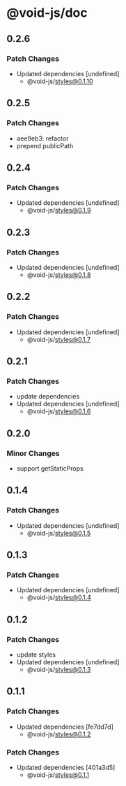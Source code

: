 # @void-js/doc

## 0.2.6

### Patch Changes

- Updated dependencies [undefined]
  - @void-js/styles@0.1.10

## 0.2.5

### Patch Changes

- aee9eb3: refactor
- prepend publicPath

## 0.2.4

### Patch Changes

- Updated dependencies [undefined]
  - @void-js/styles@0.1.9

## 0.2.3

### Patch Changes

- Updated dependencies [undefined]
  - @void-js/styles@0.1.8

## 0.2.2

### Patch Changes

- Updated dependencies [undefined]
  - @void-js/styles@0.1.7

## 0.2.1

### Patch Changes

- update dependencies
- Updated dependencies [undefined]
  - @void-js/styles@0.1.6

## 0.2.0

### Minor Changes

- support getStaticProps

## 0.1.4

### Patch Changes

- Updated dependencies [undefined]
  - @void-js/styles@0.1.5

## 0.1.3

### Patch Changes

- Updated dependencies [undefined]
  - @void-js/styles@0.1.4

## 0.1.2

### Patch Changes

- update styles
- Updated dependencies [undefined]
  - @void-js/styles@0.1.3

## 0.1.1

### Patch Changes

- Updated dependencies [fe7dd7d]
  - @void-js/styles@0.1.2

### Patch Changes

- Updated dependencies [401a3d5]
  - @void-js/styles@0.1.1
